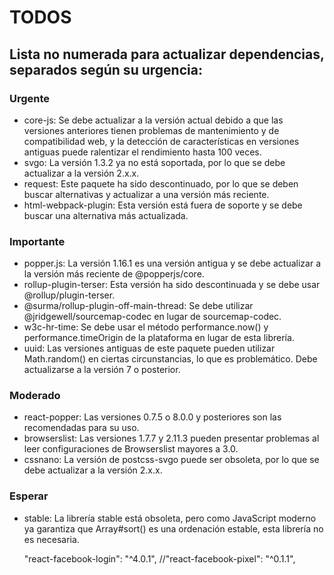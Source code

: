 # TODOS

## Lista no numerada para actualizar dependencias, separados según su urgencia:

### Urgente

- core-js: Se debe actualizar a la versión actual debido a que las versiones anteriores tienen problemas de mantenimiento y de compatibilidad web, y la detección de características en versiones antiguas puede ralentizar el rendimiento hasta 100 veces.
- svgo: La versión 1.3.2 ya no está soportada, por lo que se debe actualizar a la versión 2.x.x.
- request: Este paquete ha sido descontinuado, por lo que se deben buscar alternativas y actualizar a una versión más reciente.
- html-webpack-plugin: Esta versión está fuera de soporte y se debe buscar una alternativa más actualizada.

### Importante

* popper.js: La versión 1.16.1 es una versión antigua y se debe actualizar a la versión más reciente de @popperjs/core.
* rollup-plugin-terser: Esta versión ha sido descontinuada y se debe usar @rollup/plugin-terser.
* @surma/rollup-plugin-off-main-thread: Se debe utilizar @jridgewell/sourcemap-codec en lugar de sourcemap-codec.
* w3c-hr-time: Se debe usar el método performance.now() y performance.timeOrigin de la plataforma en lugar de esta librería.
* uuid: Las versiones antiguas de este paquete pueden utilizar Math.random() en ciertas circunstancias, lo que es problemático. Debe actualizarse a la versión 7 o posterior.

### Moderado

* react-popper: Las versiones 0.7.5 o 8.0.0 y posteriores son las recomendadas para su uso.
* browserslist: Las versiones 1.7.7 y 2.11.3 pueden presentar problemas al leer configuraciones de Browserslist mayores a 3.0.
* cssnano: La versión de postcss-svgo puede ser obsoleta, por lo que se debe actualizar a la versión 2.x.x.

### Esperar

* stable: La librería stable está obsoleta, pero como JavaScript moderno ya garantiza que Array#sort() es una ordenación estable, esta librería no es necesaria.



    "react-facebook-login": "^4.0.1",
    //"react-facebook-pixel": "^0.1.1",